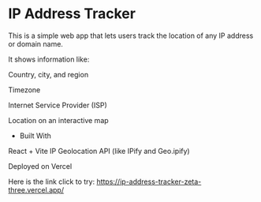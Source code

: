 # IP Address Tracker

This is a simple web app that lets users track the location of any IP address or domain name.

It shows information like:

Country, city, and region

Timezone

Internet Service Provider (ISP)

Location on an interactive map

- Built With

React + Vite
IP Geolocation API (like IPify and  Geo.ipify)

Deployed on Vercel

Here is the link click to try: https://ip-address-tracker-zeta-three.vercel.app/
